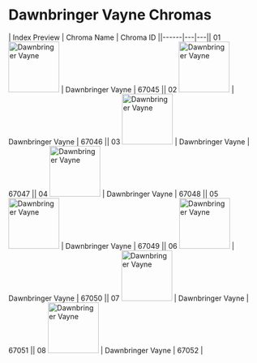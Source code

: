 # Dawnbringer Vayne Chromas

| Index  Preview | Chroma Name | Chroma ID ||------|---|---|| 01  <img src='https://raw.communitydragon.org/latest/plugins/rcp-be-lol-game-data/global/default/v1/champion-chroma-images/67/67045.png' alt='Dawnbringer Vayne' width='100'> | Dawnbringer Vayne | 67045 || 02  <img src='https://raw.communitydragon.org/latest/plugins/rcp-be-lol-game-data/global/default/v1/champion-chroma-images/67/67046.png' alt='Dawnbringer Vayne' width='100'> | Dawnbringer Vayne | 67046 || 03  <img src='https://raw.communitydragon.org/latest/plugins/rcp-be-lol-game-data/global/default/v1/champion-chroma-images/67/67047.png' alt='Dawnbringer Vayne' width='100'> | Dawnbringer Vayne | 67047 || 04  <img src='https://raw.communitydragon.org/latest/plugins/rcp-be-lol-game-data/global/default/v1/champion-chroma-images/67/67048.png' alt='Dawnbringer Vayne' width='100'> | Dawnbringer Vayne | 67048 || 05  <img src='https://raw.communitydragon.org/latest/plugins/rcp-be-lol-game-data/global/default/v1/champion-chroma-images/67/67049.png' alt='Dawnbringer Vayne' width='100'> | Dawnbringer Vayne | 67049 || 06  <img src='https://raw.communitydragon.org/latest/plugins/rcp-be-lol-game-data/global/default/v1/champion-chroma-images/67/67050.png' alt='Dawnbringer Vayne' width='100'> | Dawnbringer Vayne | 67050 || 07  <img src='https://raw.communitydragon.org/latest/plugins/rcp-be-lol-game-data/global/default/v1/champion-chroma-images/67/67051.png' alt='Dawnbringer Vayne' width='100'> | Dawnbringer Vayne | 67051 || 08  <img src='https://raw.communitydragon.org/latest/plugins/rcp-be-lol-game-data/global/default/v1/champion-chroma-images/67/67052.png' alt='Dawnbringer Vayne' width='100'> | Dawnbringer Vayne | 67052 |